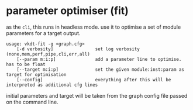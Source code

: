 # parameter optimiser (fit)

as the `cli`, this runs in headless mode. use it to optimise
a set of module parameters for a target output.

```
usage: vkdt-fit -g <graph.cfg>
    [-d verbosity]                set log verbosity (none,mem,perf,pipe,cli,err,all)
    [--param m:i:p]               add a parameter line to optimise. has to be float
    [--target m:i:p]              set the given module:inst:param as target for optimisation
    [--config]                    everything after this will be interpreted as additional cfg lines
```

initial parameters and target will be taken from the graph config file passed on the command line.
